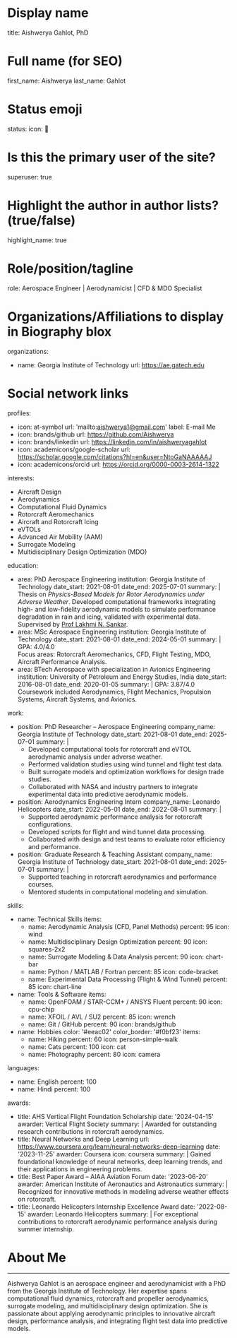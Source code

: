 # Display name
title: Aishwerya Gahlot, PhD

# Full name (for SEO)
first_name: Aishwerya
last_name: Gahlot

# Status emoji
status:
  icon: 🚁

# Is this the primary user of the site?
superuser: true

# Highlight the author in author lists? (true/false)
highlight_name: true

# Role/position/tagline
role: Aerospace Engineer | Aerodynamicist | CFD & MDO Specialist

# Organizations/Affiliations to display in Biography blox
organizations:
  - name: Georgia Institute of Technology
    url: https://ae.gatech.edu

# Social network links
profiles:
  - icon: at-symbol
    url: 'mailto:aishwerya1@gmail.com'
    label: E-mail Me
  - icon: brands/github
    url: https://github.com/Aishwerya
  - icon: brands/linkedin
    url: https://linkedin.com/in/aishweryagahlot
  - icon: academicons/google-scholar
    url: https://scholar.google.com/citations?hl=en&user=NtoGaNAAAAAJ
  - icon: academicons/orcid
    url: https://orcid.org/0000-0003-2614-1322

interests:
  - Aircraft Design
  - Aerodynamics
  - Computational Fluid Dynamics
  - Rotorcraft Aeromechanics
  - Aircraft and Rotorcraft Icing
  - eVTOLs
  - Advanced Air Mobility (AAM)
  - Surrogate Modeling
  - Multidisciplinary Design Optimization (MDO)

education:
  - area: PhD Aerospace Engineering
    institution: Georgia Institute of Technology
    date_start: 2021-08-01
    date_end: 2025-07-01
    summary: |
      Thesis on _Physics-Based Models for Rotor Aerodynamics under Adverse Weather_. Developed computational frameworks integrating high- and low-fidelity aerodynamic models to simulate performance degradation in rain and icing, validated with experimental data. Supervised by [Prof Lakhmi N. Sankar](https://sankar.gatech.edu/).
  - area: MSc Aerospace Engineering
    institution: Georgia Institute of Technology
    date_start: 2021-08-01
    date_end: 2024-05-01
    summary: |
      GPA: 4.0/4.0  
      Focus areas: Rotorcraft Aeromechanics, CFD, Flight Testing, MDO, Aircraft Performance Analysis.
  - area: BTech Aerospace with specialization in Avionics Engineering
    institution: University of Petroleum and Energy Studies, India
    date_start: 2016-08-01
    date_end: 2020-01-05
    summary: |
      GPA: 3.87/4.0  
      Coursework included Aerodynamics, Flight Mechanics, Propulsion Systems, Aircraft Systems, and Avionics.

work:
  - position: PhD Researcher – Aerospace Engineering
    company_name: Georgia Institute of Technology
    date_start: 2021-08-01
    date_end: 2025-07-01
    summary: |
      - Developed computational tools for rotorcraft and eVTOL aerodynamic analysis under adverse weather.
      - Performed validation studies using wind tunnel and flight test data.
      - Built surrogate models and optimization workflows for design trade studies.
      - Collaborated with NASA and industry partners to integrate experimental data into predictive aerodynamic models.
  - position: Aerodynamics Engineering Intern
    company_name: Leonardo Helicopters
    date_start: 2022-05-01
    date_end: 2022-08-01
    summary: |
      - Supported aerodynamic performance analysis for rotorcraft configurations.
      - Developed scripts for flight and wind tunnel data processing.
      - Collaborated with design and test teams to evaluate rotor efficiency and performance.
  - position: Graduate Research & Teaching Assistant
    company_name: Georgia Institute of Technology
    date_start: 2021-08-01
    date_end: 2025-07-01
    summary: |
      - Supported teaching in rotorcraft aerodynamics and performance courses.
      - Mentored students in computational modeling and simulation.

skills:
  - name: Technical Skills
    items:
      - name: Aerodynamic Analysis (CFD, Panel Methods)
        percent: 95
        icon: wind
      - name: Multidisciplinary Design Optimization
        percent: 90
        icon: squares-2x2
      - name: Surrogate Modeling & Data Analysis
        percent: 90
        icon: chart-bar
      - name: Python / MATLAB / Fortran
        percent: 85
        icon: code-bracket
      - name: Experimental Data Processing (Flight & Wind Tunnel)
        percent: 85
        icon: chart-line
  - name: Tools & Software
    items:
      - name: OpenFOAM / STAR-CCM+ / ANSYS Fluent
        percent: 90
        icon: cpu-chip
      - name: XFOIL / AVL / SU2
        percent: 85
        icon: wrench
      - name: Git / GitHub
        percent: 90
        icon: brands/github
  - name: Hobbies
    color: '#eeac02'
    color_border: '#f0bf23'
    items:
      - name: Hiking
        percent: 60
        icon: person-simple-walk
      - name: Cats
        percent: 100
        icon: cat
      - name: Photography
        percent: 80
        icon: camera

languages:
  - name: English
    percent: 100
  - name: Hindi
    percent: 100

awards:
  - title: AHS Vertical Flight Foundation Scholarship
    date: '2024-04-15'
    awarder: Vertical Flight Society
    summary: |
      Awarded for outstanding research contributions in rotorcraft aerodynamics.
  - title: Neural Networks and Deep Learning
    url: https://www.coursera.org/learn/neural-networks-deep-learning
    date: '2023-11-25'
    awarder: Coursera
    icon: coursera
    summary: |
      Gained foundational knowledge of neural networks, deep learning trends, and their applications in engineering problems.
  - title: Best Paper Award – AIAA Aviation Forum
    date: '2023-06-20'
    awarder: American Institute of Aeronautics and Astronautics
    summary: |
      Recognized for innovative methods in modeling adverse weather effects on rotorcraft.
  - title: Leonardo Helicopters Internship Excellence Award
    date: '2022-08-15'
    awarder: Leonardo Helicopters
    summary: |
      For exceptional contributions to rotorcraft aerodynamic performance analysis during summer internship.

# About Me
---
Aishwerya Gahlot is an aerospace engineer and aerodynamicist with a PhD from the Georgia Institute of Technology. Her expertise spans computational fluid dynamics, rotorcraft and propeller aerodynamics, surrogate modeling, and multidisciplinary design optimization. She is passionate about applying aerodynamic principles to innovative aircraft design, performance analysis, and integrating flight test data into predictive models.
